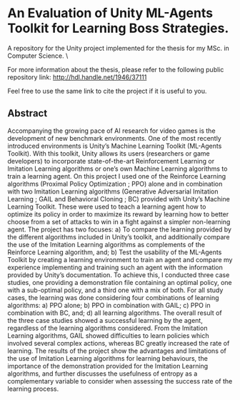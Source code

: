 # An Evaluation of Unity ML-Agents Toolkit for Learning Boss Strategies.

A repository for the Unity project implemented for the thesis for my MSc. in Computer Science. \\

For more information about the thesis, please refer to the following public repository link: http://hdl.handle.net/1946/37111

Feel free to use the same link to cite the project if it is useful to you.

## Abstract
Accompanying the growing pace of AI research for video games is the development of new benchmark environments. One of the most recently introduced environments is Unity’s Machine Learning Toolkit (ML-Agents Toolkit). With this toolkit, Unity allows its users (researchers or game developers) to incorporate state-of-the-art Reinforcement Learning or Imitation Learning algorithms or one’s own Machine Learning algorithms to train a learning agent. On this project I used one of the Reinforce Learning algorithms (Proximal Policy Optimization ; PPO) alone and in combination with two Imitation Learning algorithms (Generative Adversarial Imitation Learning ; GAIL and Behavioral Cloning ; BC) provided with Unity’s Machine Learning Toolkit. These were used to teach a learning agent how to optimize its policy in order to maximize its reward by learning how to better choose from a set of attacks to win in a fight against a simpler non-learning agent. The project has two focuses: a) To compare the learning provided by the different algorithms included in Unity’s toolkit, and additionally compare the use of the Imitation Learning algorithms as complements of the Reinforce Learning algorithm, and; b) Test the usability of the ML-Agents Toolkit by creating a learning environment to train an agent and compare my experience implementing and training such an agent with the information provided by Unity’s documentation. To achieve this, I conducted three case studies, one providing a demonstration file containing an optimal policy, one with a sub-optimal policy, and a third one with a mix of both. For all study cases, the learning was done considering four combinations of learning algorithms: a) PPO alone; b) PPO in combination with GAIL; c) PPO in combination with BC, and; d) all learning algorithms. The overall result of the three case studies showed a successful learning by the agent, regardless of the learning algorithms considered. From the Imitation Learning algorithms, GAIL showed difficulties to learn policies which involved several complex actions, whereas BC greatly increased the rate of learning. The results of the project show the advantages and limitations of the use of Imitation Learning algorithms for learning behaviours, the importance of the demonstration provided for the Imitation Learning algorithms, and further discusses the usefulness of entropy as a complementary variable to consider when assessing the success rate of the learning process.
